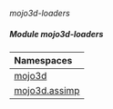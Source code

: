 _mojo3d-loaders_
##### Module mojo3d-loaders

| Namespaces
|:---
| [mojo3d](mojo3d.md)
| [mojo3d.assimp](mojo3d-assimp.md)
